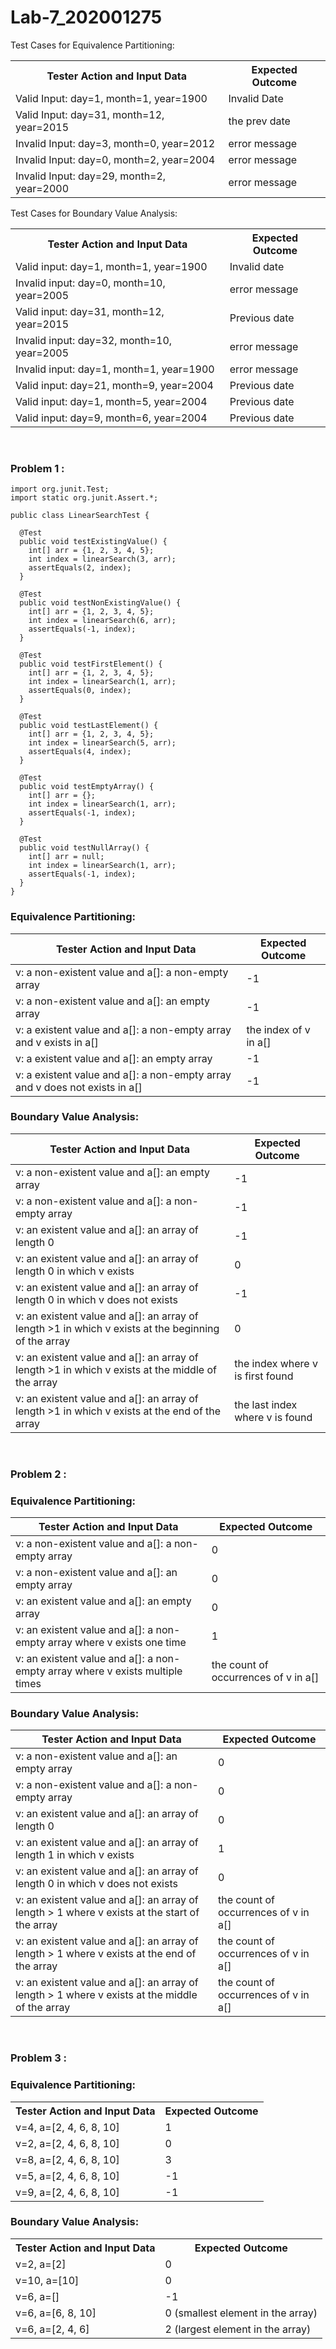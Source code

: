 # Lab-7_202001275

Test Cases for Equivalence Partitioning:

<table>
  <tr>
    <th>Tester Action and Input Data</th>
    <th>Expected Outcome</th>
  </tr>
  <tr>
    <td>Valid Input: day=1, month=1, year=1900</td>
    <td>Invalid Date</td>
  </tr>
  <tr>
    <td>Valid Input: day=31, month=12, year=2015</td>
    <td>the prev date</td>
  </tr>
  <tr>
    <td>Invalid Input: day=3, month=0, year=2012</td>
    <td>error message</td>
  </tr>
  <tr>
    <td>Invalid Input: day=0, month=2, year=2004</td>
    <td>error message</td>
  </tr>
  <tr>
    <td>Invalid Input: day=29, month=2, year=2000</td>
    <td>error message</td>
  </tr>
</table>

Test Cases for Boundary Value Analysis:

<table>
  <tr>
    <th>Tester Action and Input Data</th>
    <th>Expected Outcome</th>
  </tr>
  <tr>
    <td>Valid input: day=1, month=1, year=1900</td>
    <td>Invalid date</td>
  </tr>
  <tr>
    <td>Invalid input: day=0, month=10, year=2005</td>
    <td>error message</td>
  </tr>
  <tr>
    <td>Valid input: day=31, month=12, year=2015</td>
    <td>Previous date</td>
  </tr>
  <tr>
    <td>Invalid input: day=32, month=10, year=2005</td>
    <td>error message</td>
  </tr>
  <tr>
    <td>Invalid input: day=1, month=1, year=1900</td>
    <td>error message</td>
  </tr>
  <tr>
    <td>Valid input: day=21, month=9, year=2004</td>
    <td>Previous date</td>
  </tr>
  <tr>
    <td>Valid input: day=1, month=5, year=2004</td>
    <td>Previous date</td>
  </tr>
  <tr>
    <td>Valid input: day=9, month=6, year=2004</td>
    <td>Previous date</td>
  </tr>
</table>
</br>

### Problem 1 :

```
import org.junit.Test;
import static org.junit.Assert.*;

public class LinearSearchTest {

  @Test
  public void testExistingValue() {
    int[] arr = {1, 2, 3, 4, 5};
    int index = linearSearch(3, arr);
    assertEquals(2, index);
  }

  @Test
  public void testNonExistingValue() {
    int[] arr = {1, 2, 3, 4, 5};
    int index = linearSearch(6, arr);
    assertEquals(-1, index);
  }

  @Test
  public void testFirstElement() {
    int[] arr = {1, 2, 3, 4, 5};
    int index = linearSearch(1, arr);
    assertEquals(0, index);
  }

  @Test
  public void testLastElement() {
    int[] arr = {1, 2, 3, 4, 5};
    int index = linearSearch(5, arr);
    assertEquals(4, index);
  }

  @Test
  public void testEmptyArray() {
    int[] arr = {};
    int index = linearSearch(1, arr);
    assertEquals(-1, index);
  }

  @Test
  public void testNullArray() {
    int[] arr = null;
    int index = linearSearch(1, arr);
    assertEquals(-1, index);
  }
}
```

### Equivalence Partitioning:

<table>
  <thead>
    <tr>
      <th>Tester Action and Input Data</th>
      <th>Expected Outcome</th>
    </tr>
  </thead>
  <tbody>
    <tr>
      <td>v: a non-existent value and a[]: a non-empty array</td>
      <td>-1</td>
    </tr>
    <tr>
      <td>v: a non-existent value and a[]: an empty array</td>
      <td>-1</td>
    </tr>
    <tr>
      <td>v: a existent value and a[]: a non-empty array and v exists in a[]</td>
      <td>the index of v in a[]</td>
    </tr>
    <tr>
      <td>v: a existent value and a[]: an empty array</td>
      <td>-1</td>
    </tr>
    <tr>
      <td>v: a existent value and a[]: a non-empty array and v does not exists in a[]</td>
      <td>-1</td>
    </tr>
  </tbody>
</table>

### Boundary Value Analysis:

<table>
  <thead>
    <tr>
      <th>Tester Action and Input Data</th>
      <th>Expected Outcome</th>
    </tr>
  </thead>
  <tbody>
    <tr>
      <td>v: a non-existent value and a[]: an empty array</td>
      <td>-1</td>
    </tr>
    <tr>
      <td>v: a non-existent value and a[]: a non-empty array</td>
      <td>-1</td>
    </tr>
    <tr>
      <td>v: an existent value and a[]: an array of length 0</td>
      <td>-1</td>
    </tr>
    <tr>
      <td>v: an existent value and a[]: an array of length 0 in which v exists</td>
      <td>0</td>
    </tr>
    <tr>
      <td>v: an existent value and a[]: an array of length 0 in which v does not exists</td>
      <td>-1</td>
    </tr>
    <tr>
      <td>v: an existent value and a[]: an array of length >1 in which v exists at the beginning of the array</td>
      <td>0</td>
    </tr>
    <tr>
      <td>v: an existent value and a[]: an array of length >1 in which v exists at the middle of the array</td>
      <td>the index where v is first found</td>
    </tr>
    <tr>
      <td>v: an existent value and a[]: an array of length >1 in which v exists at the end of the array</td>
      <td>the last index where v is found</td>
    </tr>
  </tbody>
</table>
</br>

### Problem 2 :

### Equivalence Partitioning:

<table>
  <thead>
    <tr>
      <th>Tester Action and Input Data</th>
      <th>Expected Outcome</th>
    </tr>
  </thead>
  <tbody>
    <tr>
      <td>v: a non-existent value and a[]: a non-empty array</td>
      <td>0</td>
    </tr>
    <tr>
      <td>v: a non-existent value and a[]: an empty array</td>
      <td>0</td>
    </tr>
    <tr>
      <td>v: an existent value and a[]: an empty array</td>
      <td>0</td>
    </tr>
    <tr>
      <td>v: an existent value and a[]: a non-empty array where v exists one time</td>
      <td>1</td>
    </tr>
    <tr>
      <td>v: an existent value and a[]: a non-empty array where v exists multiple times</td>
      <td>the count of occurrences of v in a[]</td>
    </tr>
    
  </tbody>
</table>

### Boundary Value Analysis:

<table>
  <thead>
    <tr>
      <th>Tester Action and Input Data</th>
      <th>Expected Outcome</th>
    </tr>
  </thead>
  <tbody>
    <tr>
      <td>v: a non-existent value and a[]: an empty array</td>
      <td>0</td>
    </tr>
    <tr>
      <td>v: a non-existent value and a[]: a non-empty array</td>
      <td>0</td>
    </tr>
    <tr>
      <td>v: an existent value and a[]: an array of length 0</td>
      <td>0</td>
    </tr>
    <tr>
      <td>v: an existent value and a[]: an array of length 1 in which v exists</td>
      <td>1</td>
    </tr>
    <tr>
      <td>v: an existent value and a[]: an array of length 0 in which v does not exists</td>
      <td>0</td>
    </tr>
    <tr>
      <td>v: an existent value and a[]: an array of length > 1 where v exists at the start of the array</td>
      <td>the count of occurrences of v in a[]</td>
    </tr>
    <tr>
      <td>v: an existent value and a[]: an array of length > 1 where v exists at the end of the array</td>
      <td>the count of occurrences of v in a[]</td>
    </tr>
    <tr>
      <td>v: an existent value and a[]: an array of length > 1 where v exists at the middle of the array</td>
      <td>the count of occurrences of v in a[]</td>
    </tr>
  </tbody>
</table>
</br>

### Problem 3 :

### Equivalence Partitioning:

<table>
  <tr>
    <th>Tester Action and Input Data</th>
    <th>Expected Outcome</th>
  </tr>
  <tr>
    <td>v=4, a=[2, 4, 6, 8, 10]</td>
    <td>1</td>
  </tr>
  <tr>
    <td>v=2, a=[2, 4, 6, 8, 10]</td>
    <td>0</td>
  </tr>
  <tr>
    <td>v=8, a=[2, 4, 6, 8, 10]</td>
    <td>3</td>
  </tr>
  <tr>
    <td>v=5, a=[2, 4, 6, 8, 10]</td>
    <td>-1</td>
  </tr>
  <tr>
    <td>v=9, a=[2, 4, 6, 8, 10]</td>
    <td>-1</td>
  </tr>
</table>

### Boundary Value Analysis:

<table>
  <tr>
    <th>Tester Action and Input Data</th>
    <th>Expected Outcome</th>
  </tr>
  <tr>
    <td>v=2, a=[2]</td>
    <td>0</td>
  </tr>
  <tr>
    <td>v=10, a=[10]</td>
    <td>0</td>
  </tr>
  <tr>
    <td>v=6, a=[]</td>
    <td>-1</td>
  </tr>
  <tr>
    <td>v=6, a=[6, 8, 10]</td>
    <td>0 (smallest element in the array)</td>
  </tr>
  <tr>
    <td>v=6, a=[2, 4, 6]</td>
    <td>2 (largest element in the array)</td>
  </tr>
</table>
</br>
